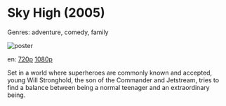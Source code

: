 # Sky High (2005)

Genres: adventure, comedy, family

![poster](http://image.tmdb.org/t/p/w500/ddskSEIu1B2PwodOzZNWB5YVQzq.jpg)

en:
  [720p](magnet:?xt=urn:btih:F4380A853D885FA5A5FF76EBFAF53252433EA5CD&tr=udp://glotorrents.pw:6969/announce&tr=udp://tracker.opentrackr.org:1337/announce&tr=udp://torrent.gresille.org:80/announce&tr=udp://tracker.openbittorrent.com:80&tr=udp://tracker.coppersurfer.tk:6969&tr=udp://tracker.leechers-paradise.org:6969&tr=udp://p4p.arenabg.ch:1337&tr=udp://tracker.internetwarriors.net:1337)
  [1080p](magnet:?xt=urn:btih:FF97908249FB5E86BA1FB82356B81AAF8C448DEF&tr=udp://glotorrents.pw:6969/announce&tr=udp://tracker.opentrackr.org:1337/announce&tr=udp://torrent.gresille.org:80/announce&tr=udp://tracker.openbittorrent.com:80&tr=udp://tracker.coppersurfer.tk:6969&tr=udp://tracker.leechers-paradise.org:6969&tr=udp://p4p.arenabg.ch:1337&tr=udp://tracker.internetwarriors.net:1337)
  


Set in a world where superheroes are commonly known and accepted, young Will Stronghold, the son of the Commander and Jetstream, tries to find a balance between being a normal teenager and an extraordinary being.